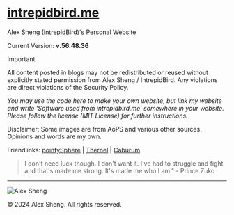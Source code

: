# [intrepidbird.me](https://intrepidbird.me)

Alex Sheng (IntrepidBird)'s Personal Website

Current Version: **v.56.48.36**

> [!IMPORTANT]  
> All content posted in blogs may not be redistributed or reused without explicitly stated permission from Alex Sheng / IntrepidBird. Any violations are direct violations of the Security Policy.

*You may use the code here to make your own website, but link my website and write 'Software used from intrepidbird.me' somewhere in your website. Please follow the license (MIT License) for further instructions.*

Disclaimer: Some images are from AoPS and various other sources. Opinions and words are my own.

Friendlinks: [pointySphere](https://pointysphere.github.io) | [Thernel](https://thernel.me) | [Caburum](https://caburum.is-a.dev)

> I don't need luck though. I don't want it. I've had to struggle and fight and that's made me strong. It's made me who I am." - Prince Zuko
----------------------------------------------

![Alex Sheng](https://intrepidbird.me/images/intrepidmaths.jpg)

© 2024 Alex Sheng. All rights reserved.
